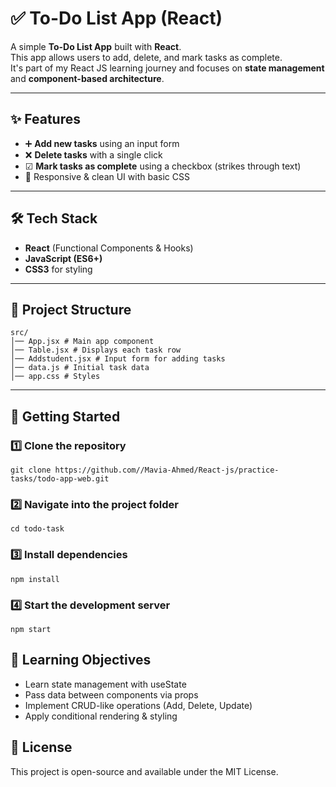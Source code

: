 # ✅ To-Do List App (React)

A simple **To-Do List App** built with **React**.  
This app allows users to add, delete, and mark tasks as complete.  
It's part of my React JS learning journey and focuses on **state management** and **component-based architecture**.

---

## ✨ Features
- ➕ **Add new tasks** using an input form
- ❌ **Delete tasks** with a single click
- ☑ **Mark tasks as complete** using a checkbox (strikes through text)
- 📱 Responsive & clean UI with basic CSS

---

## 🛠 Tech Stack
- **React** (Functional Components & Hooks)
- **JavaScript (ES6+)**
- **CSS3** for styling

---

## 📂 Project Structure
```
src/
│── App.jsx # Main app component
│── Table.jsx # Displays each task row
│── Addstudent.jsx # Input form for adding tasks
│── data.js # Initial task data
│── app.css # Styles
```



---

## 🚀 Getting Started

### 1️⃣ Clone the repository
```
git clone https://github.com//Mavia-Ahmed/React-js/practice-tasks/todo-app-web.git
```

### 2️⃣ Navigate into the project folder
```
cd todo-task
```

### 3️⃣ Install dependencies
```
npm install
```

### 4️⃣ Start the development server
```
npm start
```


## 🎯 Learning Objectives
- Learn state management with useState
- Pass data between components via props
- Implement CRUD-like operations (Add, Delete, Update)
- Apply conditional rendering & styling


## 📜 License
This project is open-source and available under the MIT License.
